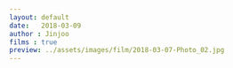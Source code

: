 ```yaml
---
layout: default
date:   2018-03-09
author : Jinjoo
films : true
preview: ../assets/images/film/2018-03-07-Photo_02.jpg
---
```


